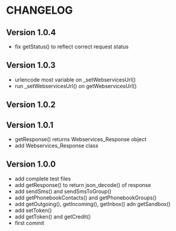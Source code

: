 CHANGELOG
=========

Version 1.0.4
-------------

* fix getStatus() to reflect correct request status

Version 1.0.3
-------------

* urlencode most variable on _setWebservicesUrl()
* run _setWebservicesUrl() on getWebservicesUrl()

Version 1.0.2
-------------

Version 1.0.1
-------------

* getResponse() returns Webservices_Response object
* add Webservices_Response class

Version 1.0.0
-------------

* add complete test files
* add getResponse() to return json_decode() of response
* add sendSms() and sendSmsToGroup()
* add getPhonebookContacts() and getPhonebookGroups()
* add getOutgoing(), getIncoming(), getInbox() adn getSandbox()
* add setToken()
* add getToken() and getCredit()
* first commit
